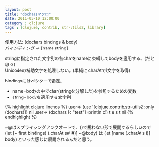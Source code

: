 ```yaml
---
layout: post
title: "docharsマクロ"
date: 2011-05-10 12:00:00
category : clojure
tags : [clojure, contrib, str-utils2, library]
---
```

使用方法: (dochars bindings & body)  
バインディング => [name string]

stringに指定された文字列の各charをnameに束縛してbodyを適用する。(だと思う)  
Unicodeの補助文字を処理しない。(単純に.charAtで1文字を取得)

<!--more-->

bindingsにはベクターで指定。  
- name=bodyの中でchar(stringを分解した)を参照するための変数  
- string=bodyを適用する文字列

{% highlight clojure linenos %}
user=> (use '[clojure.contrib.str-utils2 :only (dochars)])
nil
user=> (dochars [c "test"] (println c))
t
e
s
t
nil
{% endhighlight %}

~@はスプライシングアンクオートで、()で囲わない形で展開するらしいので
(let [~(first bindings) (.charAt s# i#)] ~@body) は
(let [name (.charAt s i)] body) といった感じに展開されるんだと思う。
